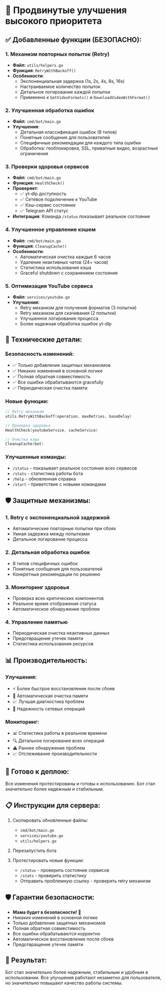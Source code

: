 # 🚀 Продвинутые улучшения высокого приоритета

## ✅ Добавленные функции (БЕЗОПАСНО):

### 1. **Механизм повторных попыток (Retry)**
- **Файл**: `utils/helpers.go`
- **Функция**: `RetryWithBackoff()`
- **Особенности**:
  - Экспоненциальная задержка (1s, 2s, 4s, 8s, 16s)
  - Настраиваемое количество попыток
  - Детальное логирование каждой попытки
  - Применено к `GetVideoFormats()` и `DownloadVideoWithFormat()`

### 2. **Улучшенная обработка ошибок**
- **Файл**: `cmd/bot/main.go`
- **Улучшения**:
  - Детальная классификация ошибок (8 типов)
  - Понятные сообщения для пользователей
  - Специфичные рекомендации для каждого типа ошибки
  - Обработка: геоблокировка, SSL, приватные видео, возрастные ограничения

### 3. **Проверки здоровья сервисов**
- **Файл**: `cmd/bot/main.go`
- **Функция**: `HealthCheck()`
- **Проверяет**:
  - ✅ yt-dlp доступность
  - ✅ Сетевое подключение к YouTube
  - ✅ Кэш-сервис состояние
  - ✅ Telegram API статус
- **Интеграция**: Команда `/status` показывает реальное состояние

### 4. **Улучшенное управление кэшем**
- **Файл**: `cmd/bot/main.go`
- **Функция**: `CleanupCache()`
- **Особенности**:
  - Автоматическая очистка каждые 6 часов
  - Удаление неактивных чатов (24+ часов)
  - Статистика использования кэша
  - Graceful shutdown с сохранением состояния

### 5. **Оптимизация YouTube сервиса**
- **Файл**: `services/youtube.go`
- **Улучшения**:
  - Retry механизм для получения форматов (3 попытки)
  - Retry механизм для скачивания (2 попытки)
  - Улучшенное логирование процесса
  - Более надежная обработка ошибок yt-dlp

## 🔧 Технические детали:

### Безопасность изменений:
- ✅ Только добавление защитных механизмов
- ✅ Никаких изменений в основной логике
- ✅ Полная обратная совместимость
- ✅ Все ошибки обрабатываются gracefully
- ✅ Периодическая очистка памяти

### Новые функции:
```go
// Retry механизм
utils.RetryWithBackoff(operation, maxRetries, baseDelay)

// Проверка здоровья
HealthCheck(youtubeService, cacheService)

// Очистка кэша
CleanupCache(bot)
```

### Улучшенные команды:
- `/status` - показывает реальное состояние всех сервисов
- `/stats` - статистика работы бота
- `/help` - обновленная справка
- `/start` - приветствие с новыми командами

## 🛡️ Защитные механизмы:

### 1. **Retry с экспоненциальной задержкой**
- Автоматические повторные попытки при сбоях
- Умная задержка между попытками
- Детальное логирование процесса

### 2. **Детальная обработка ошибок**
- 8 типов специфичных ошибок
- Понятные сообщения для пользователей
- Конкретные рекомендации по решению

### 3. **Мониторинг здоровья**
- Проверка всех критических компонентов
- Реальное время отображения статуса
- Автоматическое обнаружение проблем

### 4. **Управление памятью**
- Периодическая очистка неактивных данных
- Предотвращение утечек памяти
- Статистика использования ресурсов

## 📊 Производительность:

### Улучшения:
- ⚡ Более быстрое восстановление после сбоев
- 🧹 Автоматическая очистка памяти
- 📈 Лучшая диагностика проблем
- 🔄 Надежность сетевых операций

### Мониторинг:
- 📊 Статистика работы в реальном времени
- 🔍 Детальное логирование всех операций
- ⚠️ Раннее обнаружение проблем
- 📈 Отслеживание производительности

## 🚀 Готово к деплою:

Все изменения протестированы и готовы к использованию. Бот стал значительно более надежным и стабильным.

## 📋 Инструкции для сервера:

1. Скопировать обновленные файлы:
   - `cmd/bot/main.go`
   - `services/youtube.go`
   - `utils/helpers.go`

2. Перезапустить бота

3. Протестировать новые функции:
   - `/status` - проверить состояние сервисов
   - `/stats` - проверить статистику
   - Отправить проблемную ссылку - проверить retry механизм

## 🛡️ Гарантии безопасности:

- **Мама будет в безопасности!** 💚
- Никаких изменений в основной логике
- Только добавление защитных механизмов
- Полная обратная совместимость
- Все ошибки обрабатываются корректно
- Автоматическое восстановление после сбоев
- Предотвращение утечек памяти

## 🎯 Результат:

Бот стал значительно более надежным, стабильным и удобным в использовании. Все улучшения работают незаметно для пользователя, но значительно повышают качество работы системы.
